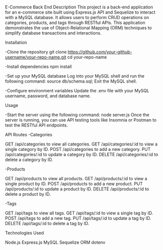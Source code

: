 E-Commerce Back End
Description
This project is a back-end application for an e-commerce site built using Express.js API and Sequelize to interact with a MySQL database. It allows users to perform CRUD operations on categories, products, and tags through RESTful APIs. This application demonstrates the use of Object-Relational Mapping (ORM) techniques to simplify database transactions and interactions.

Installation

-Clone the repository
git clone https://github.com/your-github-username/your-repo-name.git
cd your-repo-name

-Install dependencies
npm install

-Set up your MySQL database
Log into your MySQL shell and run the following command:
source db/schema.sql;
Exit the MySQL shell.

-Configure environment variables
Update the .env file with your MySQL username, password, and database name.

Usage

-Start the server using the following command:
node server.js
Once the server is running, you can use API testing tools like Insomnia or Postman to test the RESTful API endpoints.

API Routes
-Categories

GET /api/categories to view all categories.
GET /api/categories/:id to view a single category by ID.
POST /api/categories to add a new category.
PUT /api/categories/:id to update a category by ID.
DELETE /api/categories/:id to delete a category by ID.

-Products

GET /api/products to view all products.
GET /api/products/:id to view a single product by ID.
POST /api/products to add a new product.
PUT /api/products/:id to update a product by ID.
DELETE /api/products/:id to delete a product by ID.

-Tags

GET /api/tags to view all tags.
GET /api/tags/:id to view a single tag by ID.
POST /api/tags to add a new tag.
PUT /api/tags/:id to update a tag by ID.
DELETE /api/tags/:id to delete a tag by ID.

Technologies Used

Node.js
Express.js
MySQL
Sequelize ORM
dotenv